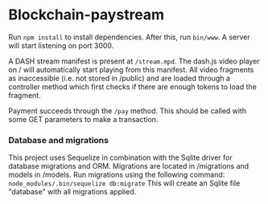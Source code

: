 # Blockchain-paystream
Run `npm install` to install dependencies. After this, run `bin/www`. A server will start listening on port 3000.

A DASH stream manifest is present at `/stream.mpd`. The dash.js video player on / will automatically start playing from this manifest. All video fragments as inaccessible (i.e. not stored in /public) and are loaded through a controller method which first checks if there are enough tokens to load the fragment.

Payment succeeds through the `/pay` method. This should be called with some GET parameters to make a transaction. 

### Database and migrations
This project uses Sequelize in combination with the Sqlite driver for database migrations and ORM. Migrations are located in /migrations and models in /models.
Run migrations using the following command:
`node_modules/.bin/sequelize db:migrate` This will create an Sqlite file "database" with all migrations applied.